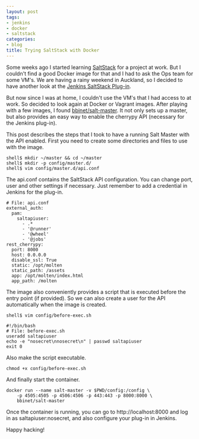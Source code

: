 ```yaml
---
layout: post
tags:
- jenkins
- docker
- saltstack
categories:
- blog
title: Trying SaltStack with Docker
---
```


Some weeks ago I started learning [SaltStack](http://saltstack.com/) for a project at work. But I couldn't
find a good Docker image for that and I had to ask the Ops team for some VM's. We
are having a rainy weekend in Auckland, so I decided to have another look at the
[Jenkins SaltStack Plug-in](https://wiki.jenkins-ci.org/display/JENKINS/saltstack-plugin).

But now since I was at home, I couldn't use the VM's that I had access to at
work. So decided to look again at Docker or Vagrant images. After playing
with a few images, I found [bbinet/salt-master](https://hub.docker.com/r/bbinet/salt-master/).
It not only sets up a master, but also provides an easy way to enable the cherrypy
API (necessary for the Jenkins plug-in).

This post describes the steps that I took to have a running Salt Master with the API
enabled. First you need to create some directories and files to use with the image.

```shell
shell$ mkdir ~/master && cd ~/master
shell$ mkdir -p config/master.d/
shell$ vim config/master.d/api.conf
```

The api.conf contains the SaltStack API configuration. You can change port, user
and other settings if necessary. Just remember to add a credential in Jenkins
for the plug-in.

```shell
# File: api.conf
external_auth:
  pam:
    saltapiuser:
      - .*
      - '@runner'
      - '@wheel'
      - '@jobs'
rest_cherrypy:
  port: 8000
  host: 0.0.0.0
  disable_ssl: True
  static: /opt/molten
  static_path: /assets
  app: /opt/molten/index.html
  app_path: /molten
```

The image also conveniently provides a script that is executed before the
entry point (if provided). So we can also create a user for the API automatically
when the image is created.

```shell
shell$ vim config/before-exec.sh
```

```shell
#!/bin/bash
# File: before-exec.sh
useradd saltapiuser
echo -e "nosecret\nnosecret\n" | passwd saltapiuser
exit 0
```

Also make the script executable.

```shell
chmod +x config/before-exec.sh
```

And finally start the container.

```shell
docker run --name salt-master -v $PWD/config:/config \
    -p 4505:4505 -p 4506:4506 -p 443:443 -p 8000:8000 \
    bbinet/salt-master
```

Once the container is running, you can go to http://localhost:8000 and
log in as saltapiuser:nosecret, and also configure your plug-in
in Jenkins.

Happy hacking!
